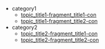 * category1
    * [topic_title1-fragment_title1-con](category1/topic_title1-fragment_title1-con.asciidoc)
    * [topic_title1-fragment_title2-con](category1/topic_title1-fragment_title2-con.asciidoc)
* category2
    * [topic_title2-fragment_title1-con](category2/topic_title2-fragment_title1-con.asciidoc)
    * [topic_title2-fragment_title2-con](category2/topic_title2-fragment_title2-con.asciidoc)


